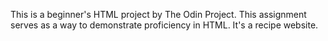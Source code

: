 This is a beginner's HTML project by The Odin Project. This assignment serves as a way to demonstrate proficiency in HTML.
It's a recipe website.
